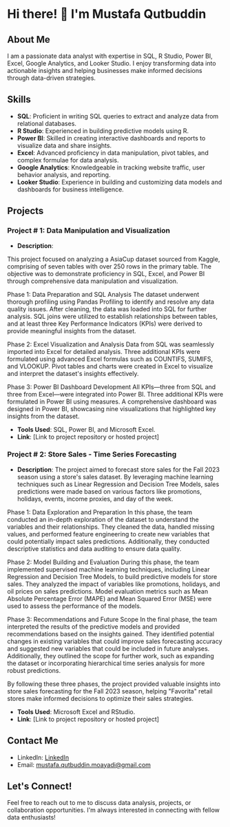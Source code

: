 # Hi there! 👋 I'm Mustafa Qutbuddin

## About Me

I am a passionate data analyst with expertise in SQL, R Studio, Power BI, Excel, Google Analytics, and Looker Studio. I enjoy transforming data into actionable insights and helping businesses make informed decisions through data-driven strategies.

## Skills

- **SQL**: Proficient in writing SQL queries to extract and analyze data from relational databases.
- **R Studio**: Experienced in building predictive models using R.
- **Power BI**: Skilled in creating interactive dashboards and reports to visualize data and share insights.
- **Excel**: Advanced proficiency in data manipulation, pivot tables, and complex formulae for data analysis.
- **Google Analytics**: Knowledgeable in tracking website traffic, user behavior analysis, and reporting.
- **Looker Studio**: Experience in building and customizing data models and dashboards for business intelligence.

## Projects

### Project # 1: Data Manipulation and Visualization

- **Description**:

This project focused on analyzing a AsiaCup dataset sourced from Kaggle, comprising of seven tables with over 250 rows in the primary table. The objective was to demonstrate proficiency in SQL, Excel, and Power BI through comprehensive data manipulation and visualization.

Phase 1: Data Preparation and SQL Analysis
The dataset underwent thorough profiling using Pandas Profiling to identify and resolve any data quality issues. After cleaning, the data was loaded into SQL for further analysis. SQL joins were utilized to establish relationships between tables, and at least three Key Performance Indicators (KPIs) were derived to provide meaningful insights from the dataset.

Phase 2: Excel Visualization and Analysis
Data from SQL was seamlessly imported into Excel for detailed analysis. Three additional KPIs were formulated using advanced Excel formulas such as COUNTIFS, SUMIFS, and VLOOKUP. Pivot tables and charts were created in Excel to visualize and interpret the dataset's insights effectively.

Phase 3: Power BI Dashboard Development
All KPIs—three from SQL and three from Excel—were integrated into Power BI. Three additional KPIs were formulated in Power BI using measures. A comprehensive dashboard was designed in Power BI, showcasing nine visualizations that highlighted key insights from the dataset.


- **Tools Used**: SQL, Power BI, and Microsoft Excel.
- **Link**: [Link to project repository or hosted project]


### Project # 2: Store Sales - Time Series Forecasting

- **Description**:
The project aimed to forecast store sales for the Fall 2023 season using a store's sales dataset. By leveraging machine learning techniques such as Linear Regression and Decision Tree Models, sales predictions were made based on various factors like promotions, holidays, events, income proxies, and day of the week.

Phase 1: Data Exploration and Preparation 
In this phase, the team conducted an in-depth exploration of the dataset to understand the variables and their relationships. They cleaned the data, handled missing values, and performed feature engineering to create new variables that could potentially impact sales predictions. Additionally, they conducted descriptive statistics and data auditing to ensure data quality.

Phase 2: Model Building and Evaluation 
During this phase, the team implemented supervised machine learning techniques, including Linear Regression and Decision Tree Models, to build predictive models for store sales. They analyzed the impact of variables like promotions, holidays, and oil prices on sales predictions. Model evaluation metrics such as Mean Absolute Percentage Error (MAPE) and Mean Squared Error (MSE) were used to assess the performance of the models.

Phase 3: Recommendations and Future Scope 
In the final phase, the team interpreted the results of the predictive models and provided recommendations based on the insights gained. They identified potential changes in existing variables that could improve sales forecasting accuracy and suggested new variables that could be included in future analyses. Additionally, they outlined the scope for further work, such as expanding the dataset or incorporating hierarchical time series analysis for more robust predictions.

By following these three phases, the project provided valuable insights into store sales forecasting for the Fall 2023 season, helping "Favorita" retail stores make informed decisions to optimize their sales strategies.
- **Tools Used**: Microsoft Excel and RStudio.
- **Link**: [Link to project repository or hosted project]

## Contact Me

- LinkedIn: [LinkedIn](https://www.linkedin.com/in/mustafa53/)
- Email: mustafa.qutbuddin.moayadi@gmail.com

## Let's Connect!

Feel free to reach out to me to discuss data analysis, projects, or collaboration opportunities. I'm always interested in connecting with fellow data enthusiasts!
